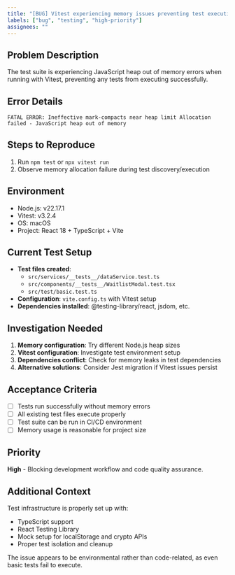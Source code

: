 ```yaml
---
title: "[BUG] Vitest experiencing memory issues preventing test execution"
labels: ["bug", "testing", "high-priority"]
assignees: ""
---
```


## Problem Description

The test suite is experiencing JavaScript heap out of memory errors when running with Vitest, preventing any tests from executing successfully.

## Error Details

```
FATAL ERROR: Ineffective mark-compacts near heap limit Allocation failed - JavaScript heap out of memory
```

## Steps to Reproduce

1. Run `npm test` or `npx vitest run`
2. Observe memory allocation failure during test discovery/execution

## Environment

- Node.js: v22.17.1
- Vitest: v3.2.4
- OS: macOS
- Project: React 18 + TypeScript + Vite

## Current Test Setup

- **Test files created**: 
  - `src/services/__tests__/dataService.test.ts`
  - `src/components/__tests__/WaitlistModal.test.tsx`
  - `src/test/basic.test.ts`
- **Configuration**: `vite.config.ts` with Vitest setup
- **Dependencies installed**: @testing-library/react, jsdom, etc.

## Investigation Needed

1. **Memory configuration**: Try different Node.js heap sizes
2. **Vitest configuration**: Investigate test environment setup
3. **Dependencies conflict**: Check for memory leaks in test dependencies
4. **Alternative solutions**: Consider Jest migration if Vitest issues persist

## Acceptance Criteria

- [ ] Tests run successfully without memory errors
- [ ] All existing test files execute properly
- [ ] Test suite can be run in CI/CD environment
- [ ] Memory usage is reasonable for project size

## Priority

**High** - Blocking development workflow and code quality assurance.

## Additional Context

Test infrastructure is properly set up with:
- TypeScript support
- React Testing Library
- Mock setup for localStorage and crypto APIs
- Proper test isolation and cleanup

The issue appears to be environmental rather than code-related, as even basic tests fail to execute.
